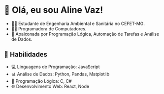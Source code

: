 # 👋 Olá, eu sou Aline Vaz!

- 👩‍🎓 Estudante de Engenharia Ambiental e Sanitária no CEFET-MG.
- 👩‍💻 Programadora de Computadores.
- 🧠 Apaixonada por Programação Lógica, Automação de Tarefas e Análise de Dados.

## 🚀 Habilidades

- 💻 Linguagens de Programação: JavaScript
- 📊 Análise de Dados: Python, Pandas, Matplotlib
- 🤖 Programação Lógica: C, C#
- 🌐 Desenvolvimento Web: React, Node
